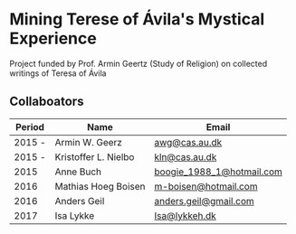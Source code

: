 # Mining Terese of Ávila's Mystical Experience
Project funded by Prof. Armin Geertz (Study of Religion) on collected writings of Teresa of Ávila <br/>
## Collaboators <br/>
Period  | Name | Email
------------- | ------------- | -------------
2015 -  | Armin W. Geerz | awg@cas.au.dk
2015 -  | Kristoffer L. Nielbo | kln@cas.au.dk
2015    | Anne Buch | boogie_1988_1@hotmail.com
2016    | Mathias Hoeg Boisen | m-boisen@hotmail.com
2016    | Anders Geil | anders.geil@gmail.com
2017    | Isa Lykke | Isa@lykkeh.dk
